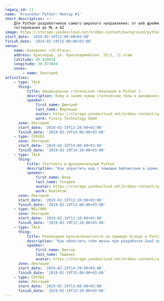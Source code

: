 ```yaml
---
legacy_id: 11
name: 'Krasnodar Python: Meetup #1'
short_description: >-
    Для Python разработчиков самого широкого направления: от веб фреймворков и
    тестирования до ML и AI
image: https://storage.yandexcloud.net/krddev-content/background/python.jpg
start_date: '2019-02-19T12:00:00+03:00'
finish_date: '2019-02-19T15:00:00+03:00'
venue:
    name: Коворкинг «CO-Place»
    address: Краснодар, ул. Красноармейская, 55/1, 11 этаж
    latitude: 45.029018
    longitude: 38.973049
    zones:
        - name: Лекторий
activities:
    - type: TALK
      thing:
          title: Опциональная статическая типизация в Python 3
          description: Кому и зачем нужны статические типы в динамически типизированном языке?
          speaker:
              first_name: Дмитрий
              last_name: Жерлицын
              avatar: https://storage.yandexcloud.net/krddev-content/speakers%2Fdmitry-cherlitsin.jpeg
              work: Finery Technology GmbH
      zone: Лекторий
      start_date: '2019-02-19T13:20:00+03:00'
      finish_date: '2019-02-19T14:00:00+03:00'
    - type: COFFEE
      zone: Лекторий
      start_date: '2019-02-19T14:00:00+03:00'
      finish_date: '2019-02-19T14:20:00+03:00'
    - type: TALK
      thing:
          title: Itertools и функциональный Python
          description: "Как упростить код с помощью библиотеки в одних местах или усложнить в других.\r\nПримеры использользования для решения типовых задач."
          speaker:
              first_name: Влад
              last_name: Токарев
              avatar: https://storage.yandexcloud.net/krddev-content/speakers%2Fvlad-tokarev.jpeg
              work: RealAtom
      zone: Лекторий
      start_date: '2019-02-19T12:20:00+03:00'
      finish_date: '2019-02-19T13:00:00+03:00'
    - type: WELCOME
      zone: Лекторий
      start_date: '2019-02-19T12:10:00+03:00'
      finish_date: '2019-02-19T12:20:00+03:00'
    - type: TALK
      thing:
          title: Реализация мультитенантности на примере Django и Postgres
          description: "Как облегчить себе жизнь при разработке SaaS приложений с помощью небольшого кусочка магии.\r\nТакже пройдёмся по внутренностям DjangoORM при работе с PostgreSQL."
          speaker:
              first_name: Виктор
              last_name: Тыщенко
              avatar: https://storage.yandexcloud.net/krddev-content/speakers%2Fvictor.jpg
      zone: Лекторий
      start_date: '2019-02-19T14:20:00+03:00'
      finish_date: '2019-02-19T15:00:00+03:00'
    - type: COFFEE
      zone: Лекторий
      start_date: '2019-02-19T13:00:00+03:00'
      finish_date: '2019-02-19T13:20:00+03:00'
---
```

